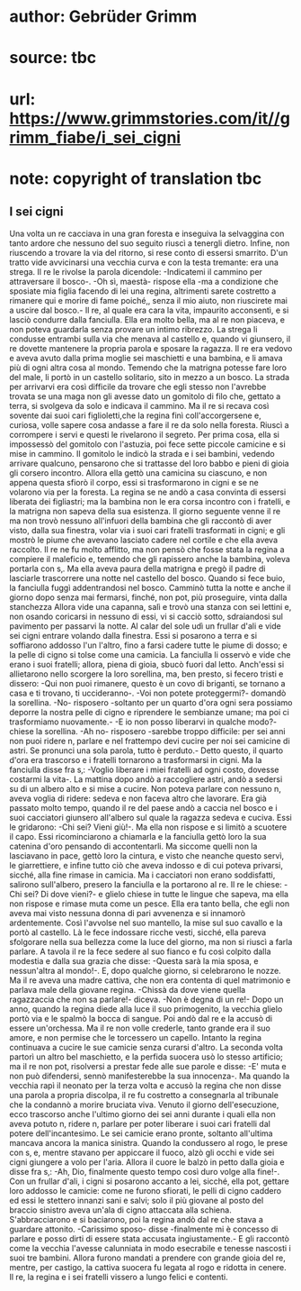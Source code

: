 # author: Gebrüder Grimm
# source: tbc
# url: https://www.grimmstories.com/it//grimm_fiabe/i_sei_cigni
# note: copyright of translation tbc

## I sei cigni 

Una volta un re cacciava in una gran foresta e inseguiva la selvaggina
con tanto ardore che nessuno del suo seguito riuscì a tenergli dietro.
Infine, non riuscendo a trovare la via del ritorno, si rese conto di
essersi smarrito. D'un tratto vide avvicinarsi una vecchia curva e con
la testa tremante: era una strega. Il re le rivolse la parola dicendole:
-Indicatemi il cammino per attraversare il bosco-. -Oh sì, maestà-
rispose ella -ma a condizione che sposiate mia figlia facendo di lei una
regina, altrimenti sarete costretto a rimanere qui e morire di fame
poiché‚, senza il mio aiuto, non riuscirete mai a uscire dal bosco.- Il
re, al quale era cara la vita, impaurito acconsentì, e si lasciò
condurre dalla fanciulla. Ella era molto bella, ma al re non piaceva, e
non poteva guardarla senza provare un intimo ribrezzo. La strega li
condusse entrambi sulla via che menava al castello e, quando vi
giunsero, il re dovette mantenere la propria parola e sposare la
ragazza. Il re era vedovo e aveva avuto dalla prima moglie sei
maschietti e una bambina, e li amava più di ogni altra cosa al mondo.
Temendo che la matrigna potesse fare loro del male, li portò in un
castello solitario, sito in mezzo a un bosco. La strada per arrivarvi
era così difficile da trovare che egli stesso non l'avrebbe trovata se
una maga non gli avesse dato un gomitolo di filo che, gettato a terra,
si svolgeva da solo e indicava il cammino. Ma il re si recava così
sovente dai suoi cari figlioletti,che la regina finì coll'accorgersene
e, curiosa, volle sapere cosa andasse a fare il re da solo nella
foresta. Riuscì a corrompere i servi e questi le rivelarono il segreto.
Per prima cosa, ella si impossessò del gomitolo con l'astuzia, poi fece
sette piccole camicine e si mise in cammino. Il gomitolo le indicò la
strada e i sei bambini, vedendo arrivare qualcuno, pensarono che si
trattasse del loro babbo e pieni di gioia gli corsero incontro. Allora
ella gettò una camicina su ciascuno, e non appena questa sfiorò il
corpo, essi si trasformarono in cigni e se ne volarono via per la
foresta. La regina se ne andò a casa convinta di essersi liberata dei
figliastri; ma la bambina non le era corsa incontro con i fratelli, e la
matrigna non sapeva della sua esistenza. Il giorno seguente venne il re
ma non trovò nessuno all'infuori della bambina che gli raccontò di aver
visto, dalla sua finestra, volar via i suoi cari fratelli trasformati in
cigni; e gli mostrò le piume che avevano lasciato cadere nel cortile e
che ella aveva raccolto. Il re ne fu molto afflitto, ma non pensò che
fosse stata la regina a compiere il maleficio e, temendo che gli
rapissero anche la bambina, voleva portarla con s‚. Ma ella aveva paura
della matrigna e pregò il padre di lasciarle trascorrere una notte nel
castello del bosco. Quando si fece buio, la fanciulla fuggì
addentrandosi nel bosco. Camminò tutta la notte e anche il giorno dopo
senza mai fermarsi, finché‚ non pot‚ più proseguire, vinta dalla
stanchezza Allora vide una capanna, salì e trovò una stanza con sei
lettini e, non osando coricarsi in nessuno di essi, vi si cacciò sotto,
sdraiandosi sul pavimento per passarvi la notte. Al calar del sole udì
un frullar d'ali e vide sei cigni entrare volando dalla finestra. Essi
si posarono a terra e si soffiarono addosso l'un l'altro, fino a farsi
cadere tutte le piume di dosso; e la pelle di cigno si tolse come una
camicia. La fanciulla li osservò e vide che erano i suoi fratelli;
allora, piena di gioia, sbucò fuori dal letto. Anch'essi si allietarono
nello scorgere la loro sorellina, ma, ben presto, si fecero tristi e
dissero: -Qui non puoi rimanere, questo è un covo di briganti, se
tornano a casa e ti trovano, ti uccideranno-. -Voi non potete
proteggermi?- domandò la sorellina. -No- risposero -soltanto per un
quarto d'ora ogni sera possiamo deporre la nostra pelle di cigno e
riprendere le sembianze umane; ma poi ci trasformiamo nuovamente.- -E io
non posso liberarvi in qualche modo?- chiese la sorellina. -Ah no-
risposero -sarebbe troppo difficile: per sei anni non puoi ridere n‚
parlare e nel frattempo devi cucire per noi sei camicine di astri. Se
pronunci una sola parola, tutto è perduto.- Detto questo, il quarto
d'ora era trascorso e i fratelli tornarono a trasformarsi in cigni. Ma
la fanciulla disse fra s‚: -Voglio liberare i miei fratelli ad ogni
costo, dovesse costarmi la vita-. La mattina dopo andò a raccogliere
astri, andò a sedersi su di un albero alto e si mise a cucire. Non
poteva parlare con nessuno n‚ aveva voglia di ridere: sedeva e non
faceva altro che lavorare. Era già passato molto tempo, quando il re del
paese andò a caccia nel bosco e i suoi cacciatori giunsero all'albero
sul quale la ragazza sedeva e cuciva. Essi le gridarono: -Chi sei? Vieni
giù!-. Ma ella non rispose e si limitò a scuotere il capo. Essi
ricominciarono a chiamarla e la fanciulla gettò loro la sua catenina
d'oro pensando di accontentarli. Ma siccome quelli non la lasciavano in
pace, gettò loro la cintura, e visto che neanche questo servì, le
giarrettiere, e infine tutto ciò che aveva indosso e di cui poteva
privarsi, sicché‚ alla fine rimase in camicia. Ma i cacciatori non erano
soddisfatti, salirono sull'albero, presero la fanciulla e la portarono
al re. Il re le chiese: -Chi sei? Di dove vieni?- e glielo chiese in
tutte le lingue che sapeva, ma ella non rispose e rimase muta come un
pesce. Ella era tanto bella, che egli non aveva mai visto nessuna donna
di pari avvenenza e si innamorò ardentemente. Così l'avvolse nel suo
mantello, la mise sul suo cavallo e la portò al castello. Là le fece
indossare ricche vesti, sicché‚ ella pareva sfolgorare nella sua
bellezza come la luce del giorno, ma non si riuscì a farla parlare. A
tavola il re la fece sedere al suo fianco e fu così colpito dalla
modestia e dalla sua grazia che disse: -Questa sarà la mia sposa, e
nessun'altra al mondo!-. E, dopo qualche giorno, si celebrarono le
nozze. Ma il re aveva una madre cattiva, che non era contenta di quel
matrimonio e parlava male della giovane regina. -Chissà da dove viene
quella ragazzaccia che non sa parlare!- diceva. -Non è degna di un re!-
Dopo un anno, quando la regina diede alla luce il suo primogenito, la
vecchia glielo portò via e le spalmò la bocca di sangue. Poi andò dal re
e la accusò di essere un'orchessa. Ma il re non volle crederle, tanto
grande era il suo amore, e non permise che le torcessero un capello.
Intanto la regina continuava a cucire le sue camicie senza curarsi
d'altro. La seconda volta partorì un altro bel maschietto, e la perfida
suocera usò lo stesso artificio; ma il re non pot‚ risolversi a prestar
fede alle sue parole e disse: -E' muta e non può difendersi, sennò
manifesterebbe la sua innocenza-. Ma quando la vecchia rapì il neonato
per la terza volta e accusò la regina che non disse una parola a propria
discolpa, il re fu costretto a consegnarla al tribunale che la condannò
a morire bruciata viva. Venuto il giorno dell'esecuzione, ecco
trascorso anche l'ultimo giorno dei sei anni durante i quali ella non
aveva potuto n‚ ridere n‚ parlare per poter liberare i suoi cari
fratelli dal potere dell'incantesimo. Le sei camicie erano pronte,
soltanto all'ultima mancava ancora la manica sinistra. Quando la
condussero al rogo, le prese con s‚ e, mentre stavano per appiccare il
fuoco, alzò gli occhi e vide sei cigni giungere a volo per l'aria.
Allora il cuore le balzò in petto dalla gioia e disse fra s‚: -Ah, Dio,
finalmente questo tempo così duro volge alla fine!-. Con un frullar
d'ali, i cigni si posarono accanto a lei, sicché‚ ella pot‚ gettare
loro addosso le camicie: come ne furono sfiorati, le pelli di cigno
caddero ed essi le stettero innanzi sani e salvi; solo il più giovane al
posto del braccio sinistro aveva un'ala di cigno attaccata alla
schiena. S'abbracciarono e si baciarono, poi la regina andò dal re che
stava a guardare attonito. -Carissimo sposo- disse -finalmente mi è
concesso di parlare e posso dirti di essere stata accusata
ingiustamente.- E gli raccontò come la vecchia l'avesse calunniata in
modo esecrabile e tenesse nascosti i suoi tre bambini. Allora furono
mandati a prendere con grande gioia del re, mentre, per castigo, la
cattiva suocera fu legata al rogo e ridotta in cenere. Il re, la regina
e i sei fratelli vissero a lungo felici e contenti.

